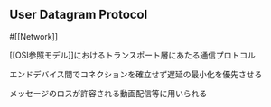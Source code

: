 ## User Datagram Protocol

#[[Network]]

[[OSI参照モデル]]におけるトランスポート層にあたる通信プロトコル

エンドデバイス間でコネクションを確立せず遅延の最小化を優先させる

メッセージのロスが許容される動画配信等に用いられる